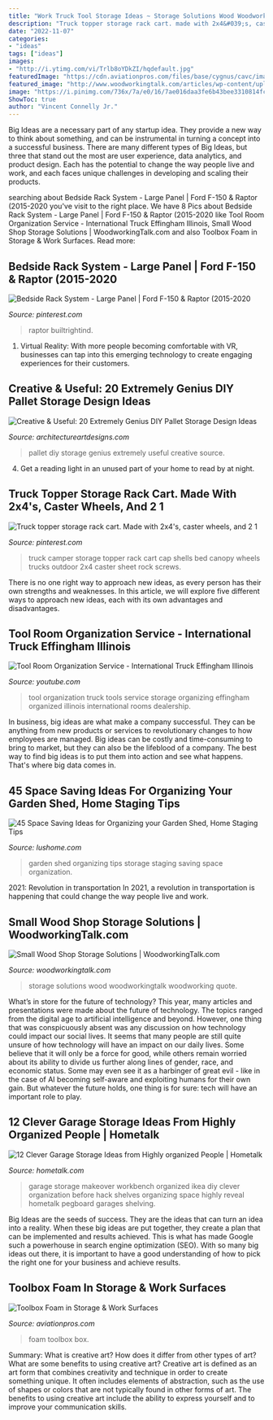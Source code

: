 ```yaml
---
title: "Work Truck Tool Storage Ideas ~ Storage Solutions Wood Woodworkingtalk Woodworking Quote"
description: "Truck topper storage rack cart. made with 2x4&#039;s, caster wheels, and 2 1"
date: "2022-11-07"
categories:
- "ideas"
tags: ["ideas"]
images:
- "http://i.ytimg.com/vi/Trlb8oYDkZI/hqdefault.jpg"
featuredImage: "https://cdn.aviationpros.com/files/base/cygnus/cavc/image/2017/08/960w/1___Demo_Box.599451369cc56.jpg"
featured_image: "http://www.woodworkingtalk.com/articles/wp-content/uploads/2017/10/small-storage.jpg"
image: "https://i.pinimg.com/736x/7a/e0/16/7ae016daa3fe6b43bee3310814fce93c.jpg"
ShowToc: true
author: "Vincent Connelly Jr."
---
```



Big Ideas are a necessary part of any startup idea. They provide a new way to think about something, and can be instrumental in turning a concept into a successful business. There are many different types of Big Ideas, but three that stand out the most are user experience, data analytics, and product design. Each has the potential to change the way people live and work, and each faces unique challenges in developing and scaling their products.

	

		
searching about Bedside Rack System - Large Panel | Ford F-150 &amp; Raptor (2015-2020 you've visit to the right place. We have 8 Pics about Bedside Rack System - Large Panel | Ford F-150 &amp; Raptor (2015-2020 like Tool Room Organization Service - International Truck Effingham Illinois, Small Wood Shop Storage Solutions | WoodworkingTalk.com and also Toolbox Foam in Storage &amp; Work Surfaces. Read more:
		
    
## Bedside Rack System - Large Panel | Ford F-150 &amp; Raptor (2015-2020

<img loading=lazy src="https://i.pinimg.com/originals/9f/b8/51/9fb851dec0c8ec53050639b74feaea8f.png" onerror="this.onerror=null;this.src='https://tse1.mm.bing.net/th?id=OIP.6vCSK_CuuGzTpfoALgkiLwHaE7&amp;pid=15.1';" alt="Bedside Rack System - Large Panel | Ford F-150 &amp; Raptor (2015-2020">

_Source: pinterest.com_

>raptor builtrightind. 

	

1. Virtual Reality: With more people becoming comfortable with VR, businesses can tap into this emerging technology to create engaging experiences for their customers.

    
## Creative &amp; Useful: 20 Extremely Genius DIY Pallet Storage Design Ideas

<img loading=lazy src="https://www.architectureartdesigns.com/wp-content/uploads/2014/12/1716.jpg" onerror="this.onerror=null;this.src='https://tse1.mm.bing.net/th?id=OIP.bxdesK2dae7ei60U0I2NyQHaO3&amp;pid=15.1';" alt="Creative &amp; Useful: 20 Extremely Genius DIY Pallet Storage Design Ideas">

_Source: architectureartdesigns.com_

>pallet diy storage genius extremely useful creative source. 

	

4. Get a reading light in an unused part of your home to read by at night.

    
## Truck Topper Storage Rack Cart. Made With 2x4&#039;s, Caster Wheels, And 2 1

<img loading=lazy src="https://i.pinimg.com/736x/7a/e0/16/7ae016daa3fe6b43bee3310814fce93c.jpg" onerror="this.onerror=null;this.src='https://tse3.mm.bing.net/th?id=OIP.VLfdSzz7Ni4SUJjJ8M8qqwHaJ3&amp;pid=15.1';" alt="Truck topper storage rack cart. Made with 2x4&#039;s, caster wheels, and 2 1">

_Source: pinterest.com_

>truck camper storage topper rack cart cap shells bed canopy wheels trucks outdoor 2x4 caster sheet rock screws. 

	

There is no one right way to approach new ideas, as every person has their own strengths and weaknesses. In this article, we will explore five different ways to approach new ideas, each with its own advantages and disadvantages.

    
## Tool Room Organization Service - International Truck Effingham Illinois

<img loading=lazy src="http://i.ytimg.com/vi/Trlb8oYDkZI/hqdefault.jpg" onerror="this.onerror=null;this.src='https://tse4.mm.bing.net/th?id=OIP.PGVN1f_6asg_RJlzStUOggHaFj&amp;pid=15.1';" alt="Tool Room Organization Service - International Truck Effingham Illinois">

_Source: youtube.com_

>tool organization truck tools service storage organizing effingham organized illinois international rooms dealership. 

	

In business, big ideas are what make a company successful. They can be anything from new products or services to revolutionary changes to how employees are managed. Big ideas can be costly and time-consuming to bring to market, but they can also be the lifeblood of a company. The best way to find big ideas is to put them into action and see what happens. That's where big data comes in.

    
## 45 Space Saving Ideas For Organizing Your Garden Shed, Home Staging Tips

<img loading=lazy src="https://www.lushome.com/wp-content/uploads/2020/01/garden-shed-storage-organization-tips-36.jpg" onerror="this.onerror=null;this.src='https://tse1.mm.bing.net/th?id=OIP.SCxR3YivKxc7gnxIIxhMGwAAAA&amp;pid=15.1';" alt="45 Space Saving Ideas for Organizing your Garden Shed, Home Staging Tips">

_Source: lushome.com_

>garden shed organizing tips storage staging saving space organization. 

	

2021: Revolution in transportation
In 2021, a revolution in transportation is happening that could change the way people live and work.

    
## Small Wood Shop Storage Solutions | WoodworkingTalk.com

<img loading=lazy src="http://www.woodworkingtalk.com/articles/wp-content/uploads/2017/10/small-storage.jpg" onerror="this.onerror=null;this.src='https://tse2.mm.bing.net/th?id=OIP.gw_rs1l7kMjCw6uFAhLJ0QHaE8&amp;pid=15.1';" alt="Small Wood Shop Storage Solutions | WoodworkingTalk.com">

_Source: woodworkingtalk.com_

>storage solutions wood woodworkingtalk woodworking quote. 

	

What’s in store for the future of technology?
This year, many articles and presentations were made about the future of technology. The topics ranged from the digital age to artificial intelligence and beyond. However, one thing that was conspicuously absent was any discussion on how technology could impact our social lives. 
It seems that many people are still quite unsure of how technology will have an impact on our daily lives. Some believe that it will only be a force for good, while others remain worried about its ability to divide us further along lines of gender, race, and economic status. Some may even see it as a harbinger of great evil - like in the case of AI becoming self-aware and exploiting humans for their own gain. But whatever the future holds, one thing is for sure: tech will have an important role to play.

    
## 12 Clever Garage Storage Ideas From Highly Organized People | Hometalk

<img loading=lazy src="https://cdn-fastly.hometalk.com/media/2016/03/20/3319211/s-12-clever-garage-storage-ideas-from-highly-organized-people-garages-organizing-storage-ideas.jpg?size=1600x1000&amp;nocrop=1" onerror="this.onerror=null;this.src='https://tse3.mm.bing.net/th?id=OIP.kt1p76ffmX94FXrZY2YBOAHaJs&amp;pid=15.1';" alt="12 Clever Garage Storage Ideas from Highly organized People | Hometalk">

_Source: hometalk.com_

>garage storage makeover workbench organized ikea diy clever organization before hack shelves organizing space highly reveal hometalk pegboard garages shelving. 

	

Big Ideas are the seeds of success. They are the ideas that can turn an idea into a reality. When these big ideas are put together, they create a plan that can be implemented and results achieved. This is what has made Google such a powerhouse in search engine optimization (SEO). With so many big ideas out there, it is important to have a good understanding of how to pick the right one for your business and achieve results.

    
## Toolbox Foam In Storage &amp; Work Surfaces

<img loading=lazy src="https://cdn.aviationpros.com/files/base/cygnus/cavc/image/2017/08/960w/1___Demo_Box.599451369cc56.jpg" onerror="this.onerror=null;this.src='https://tse4.mm.bing.net/th?id=OIP.XMmshfl7ObqzRZQfZHiG_gHaHa&amp;pid=15.1';" alt="Toolbox Foam in Storage &amp; Work Surfaces">

_Source: aviationpros.com_

>foam toolbox box. 

	

Summary: What is creative art? How does it differ from other types of art? What are some benefits to using creative art?
Creative art is defined as an art form that combines creativity and technique in order to create something unique. It often includes elements of abstraction, such as the use of shapes or colors that are not typically found in other forms of art. The benefits to using creative art include the ability to express yourself and to improve your communication skills.

